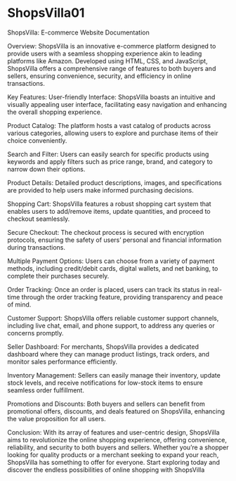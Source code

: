 # ShopsVilla01
ShopsVilla: E-commerce Website Documentation

Overview:
ShopsVilla is an innovative e-commerce platform designed to provide users with a 
seamless shopping experience akin to leading platforms like Amazon. Developed using 
HTML, CSS, and JavaScript, ShopsVilla offers a comprehensive range of features to both 
buyers and sellers, ensuring convenience, security, and efficiency in online transactions.

Key Features:
User-friendly Interface: ShopsVilla boasts an intuitive and visually appealing user interface, 
facilitating easy navigation and enhancing the overall shopping experience.

Product Catalog: The platform hosts a vast catalog of products across various categories, 
allowing users to explore and purchase items of their choice conveniently.

Search and Filter: Users can easily search for specific products using keywords and apply 
filters such as price range, brand, and category to narrow down their options.

Product Details: Detailed product descriptions, images, and specifications are provided to 
help users make informed purchasing decisions.

Shopping Cart: ShopsVilla features a robust shopping cart system that enables users to 
add/remove items, update quantities, and proceed to checkout seamlessly.

Secure Checkout: The checkout process is secured with encryption protocols, ensuring the 
safety of users’ personal and financial information during transactions.

Multiple Payment Options: Users can choose from a variety of payment methods, including 
credit/debit cards, digital wallets, and net banking, to complete their purchases securely.

Order Tracking: Once an order is placed, users can track its status in real-time through the 
order tracking feature, providing transparency and peace of mind.

Customer Support: ShopsVilla offers reliable customer support channels, including live 
chat, email, and phone support, to address any queries or concerns promptly.

Seller Dashboard: For merchants, ShopsVilla provides a dedicated dashboard where they 
can manage product listings, track orders, and monitor sales performance efficiently.

Inventory Management: Sellers can easily manage their inventory, update stock levels, and 
receive notifications for low-stock items to ensure seamless order fulfillment.

Promotions and Discounts: Both buyers and sellers can benefit from promotional offers, 
discounts, and deals featured on ShopsVilla, enhancing the value proposition for all users.


Conclusion:
With its array of features and user-centric design, ShopsVilla aims to revolutionize the 
online shopping experience, offering convenience, reliability, and security to both buyers 
and sellers. Whether you’re a shopper looking for quality products or a merchant seeking to 
expand your reach, ShopsVilla has something to offer for everyone. Start exploring today 
and discover the endless possibilities of online shopping with ShopsVilla

